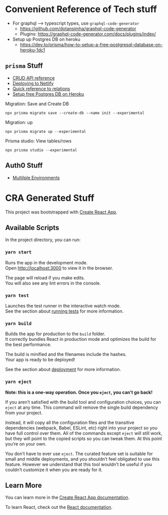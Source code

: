 # Convenient Reference of Tech stuff

- For graphql --> typescript types, use `graphql-code-generator`
    - https://github.com/dotansimha/graphql-code-generator
    - Plugins: https://graphql-code-generator.com/docs/plugins/index/
- Setup up Postgres DB on heroku
    - https://dev.to/prisma/how-to-setup-a-free-postgresql-database-on-heroku-1dc1

## `prisma` Stuff

- [CRUD API reference](https://www.prisma.io/docs/reference/tools-and-interfaces/prisma-client/crud)
- [Deploying to Netlify](https://www.prisma.io/docs/guides/deployment/deploying-to-netlify)
- [Quick reference to relations](https://www.prisma.io/docs/reference/tools-and-interfaces/prisma-schema/relations)
- [Setup free Postgres DB on Heroku](https://dev.to/prisma/how-to-setup-a-free-postgresql-database-on-heroku-1dc1)


Migration: Save and Create DB

```
npx prisma migrate save --create-db --name init --experimental
```

Migration: up

```
npx prisma migrate up --experimental
```

Prisma studio: View tables/rows

```
npx prisma studio --experimental
```

## Auth0 Stuff

- [Multilple Environments](https://auth0.com/docs/dev-lifecycle/setting-up-env#set-the-environment)

# CRA Generated Stuff

This project was bootstrapped with [Create React App](https://github.com/facebook/create-react-app).

## Available Scripts

In the project directory, you can run:

### `yarn start`

Runs the app in the development mode.<br />
Open [http://localhost:3000](http://localhost:3000) to view it in the browser.

The page will reload if you make edits.<br />
You will also see any lint errors in the console.

### `yarn test`

Launches the test runner in the interactive watch mode.<br />
See the section about [running tests](https://facebook.github.io/create-react-app/docs/running-tests) for more information.

### `yarn build`

Builds the app for production to the `build` folder.<br />
It correctly bundles React in production mode and optimizes the build for the best performance.

The build is minified and the filenames include the hashes.<br />
Your app is ready to be deployed!

See the section about [deployment](https://facebook.github.io/create-react-app/docs/deployment) for more information.

### `yarn eject`

**Note: this is a one-way operation. Once you `eject`, you can’t go back!**

If you aren’t satisfied with the build tool and configuration choices, you can `eject` at any time. This command will remove the single build dependency from your project.

Instead, it will copy all the configuration files and the transitive dependencies (webpack, Babel, ESLint, etc) right into your project so you have full control over them. All of the commands except `eject` will still work, but they will point to the copied scripts so you can tweak them. At this point you’re on your own.

You don’t have to ever use `eject`. The curated feature set is suitable for small and middle deployments, and you shouldn’t feel obligated to use this feature. However we understand that this tool wouldn’t be useful if you couldn’t customize it when you are ready for it.

## Learn More

You can learn more in the [Create React App documentation](https://facebook.github.io/create-react-app/docs/getting-started).

To learn React, check out the [React documentation](https://reactjs.org/).
